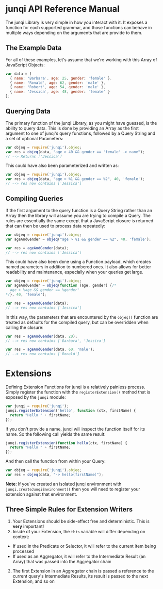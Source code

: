 # junqi API Reference Manual
The junqi Library is very simple in how you interact with it.  It exposes a function for each supported grammar, and those functions can behave in multiple ways depending on the arguments that are provide to them.

## The Example Data
For all of these examples, let's assume that we're working with this Array of JavaScript Objects:

```javascript
var data = [
  { name: 'Barbara', age: 25, gender: 'female' },
  { name: 'Ronald', age: 62, gender: 'male' },
  { name: 'Robert', age: 54, gender: 'male' },
  { name: 'Jessica', age: 48, gender: 'female' }
];
```

## Querying Data
The primary function of the junqi Library, as you might have guessed, is the ability to query data.  This is done by providing an Array as the first argument to one of junqi's query functions, followed by a Query String and a set of optional Parameters:

```javascript
var objeq = require('junqi').objeq;
var res = objeq(data, "age > 40 && gender == 'female' -> name");
// --> Returns ['Jessica']
```

This could have also been parameterized and written as:

```javascript
var objeq = require('junqi').objeq;
var res = objeq(data, "age > %1 && gender == %2", 40, 'female');
// --> res now contains ['Jessica']
```

## Compiling Queries
If the first argument to the query function is a Query String rather than an Array then the library will assume you are trying to compile a Query.  The rules are essentially the same except that a JavaScript closure is returned that can then be used to process data repeatedly:

```javascript
var objeq = require('junqi').objeq;
var ageAndGender = objeq("age > %1 && gender == %2", 40, 'female');

var res = ageAndGender(data);
// --> res now contains ['Jessica']
```

This could have also been done using a Function payload, which creates named parameters in addition to numbered ones.  It also allows for better readability and maintenance, especially when your queries get large.
```javascript
var objeq = require('junqi').objeq;
var ageAndGender = objeq(function (age, gender) {/*
  age > %age && gender == %gender"
*/}, 40, 'female');

var res = ageAndGender(data);
// --> res now contains ['Jessica']
```

In this way, the parameters that are encountered by the `objeq()` function are treated as defaults for the compiled query, but can be overridden when calling the closure:

```javascript
var res = ageAndGender(data, 20);
// --> res now contains ['Barbara', 'Jessica']

var res = ageAndGender(data, 60, 'male');
// --> res now contains ['Ronald']
```

# Extensions
Defining Extension Functions for junqi is a relatively painless process.  Simply register the function with the `registerExtension()` method that is exposed by the `junqi` module:

```javascript
var junqi = require('junqi');
junqi.registerExtension('hello', function (ctx, firstName) {
  return "Hello " + firstName;
});
```

If you don't provide a name, junqi will inspect the function itself for its name.  So the following call yields the same result:

```javascript
junqi.registerExtension(function hello(ctx, firstName) {
  return "Hello " + firstName;
});
```

And then call the function from within your Query:

```javascript
var objeq = require('junqi').objeq;
var res = objeq(data, "-> hello(firstName)");
```

**Note:** If you've created an isolated junqi environment with `junqi.createJunqiEnvironment()` then you will need to register your extension against that environment.

## Three Simple Rules for Extension Writers
1. Your Extensions should be side-effect free and deterministic.  This is **very** important!
2. Inside of your Extension, the `this` variable will differ depending on context:
  * If used in the Predicate or Selector, it will refer to the current Item being processed
  * If used as an Aggregator, it will refer to the Intermediate Result (an Array) that was passed into the Aggregator chain
3. The first Extension in an Aggregator chain is passed a reference to the current query's Intermediate Results, its result is passed to the next Extension, and so on
